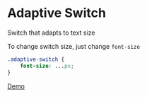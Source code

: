 Adaptive Switch
===============

Switch that adapts to text size

To change switch size, just change `font-size`

```css
.adaptive-switch {
	font-size: ...px;
}
```

[Demo](http://sourcebox.io/9fe9772842e210e6433a5daea9bf7774/html)

